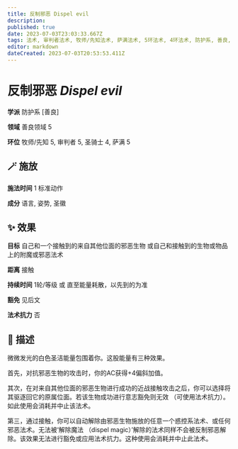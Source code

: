 ```yaml
---
title: 反制邪恶 Dispel evil
description: 
published: true
date: 2023-07-03T23:03:33.667Z
tags: 法术, 审判者法术, 牧师/先知法术, 萨满法术, 5环法术, 4环法术, 防护系, 善良, 圣骑士法术, 善良领域
editor: markdown
dateCreated: 2023-07-03T20:53:53.411Z
---
```


# **反制邪恶** *Dispel evil*

**学派** 防护系 \[善良\] 

**领域** 善良领域 5

**环位** 牧师/先知 5, 审判者 5, 圣骑士 4, 萨满 5

## 🪄 施放

**施法时间** 1 标准动作

**成分** 语言, 姿势, 圣徽

## ✨ 效果 

**目标** 自己和一个接触到的来自其他位面的邪恶生物 或自己和接触到的生物或物品上的附魔或邪恶法术 

**距离** 接触  

**持续时间** 1轮/等级 或 直至能量耗散，以先到的为准 

**豁免** 见后文

**法术抗力** 否

## 📖 描述

微微发光的白色圣洁能量包围着你。这股能量有三种效果。

首先，对抗邪恶生物的攻击时，你的AC获得+4偏斜加值。

其次，在对来自其他位面的邪恶生物进行成功的近战接触攻击之后，你可以选择将其驱逐回它的原属位面。若该生物成功进行意志豁免则无效 （可使用法术抗力）。如此使用会消耗并中止该法术。

第三，通过接触，你可以自动解除由邪恶生物施放的任意一个惑控系法术、或任何邪恶法术。无法被‘解除魔法 （dispel magic）’解除的法术同样不会被反制邪恶解除。该效果无法进行豁免或应用法术抗力。这种使用会消耗并中止此法术。
    